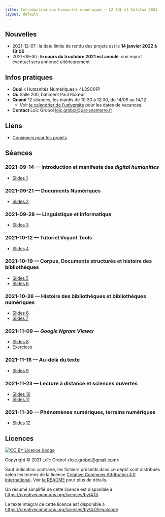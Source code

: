 ```yaml
---
title: Introduction aux humanités numériques — L2 SDL et InfoCom 2021
layout: default
---
```


[comment]: <> "LTeX: language=fr"

## Nouvelles

- 2021-12-07 : la date limite de rendu des projets est le **14 janvier 2022 à 18:00**
- 2021-09-30 : **le cours du 5 octobre 2021 est annulé**, son report éventuel sera annoncé
  ultérieurement

## Infos pratiques

- **Quoi** « Humanités Numériques » 4L3SC01P
- **Où** Salle 200, bâtiment Paul Ricœur
- **Quand** 12 séances, les mardis de 10:30 à 12:00, du 14/09 au 14/12
  - Voir [le calendrier de
    l'université](https://etudiants.parisnanterre.fr/calendrier-universitaire-2021-2022-1018180.kjsp)
    pour les dates de vacances.
- **Contact** Loïc Grobol [<loic.grobol@parisnanterre.fr>](mailto:loic.grobol@parisnanterre.fr)

## Liens

- [Consignes pour les projets](doc/projets.md)

## Séances

### 2021-09-14 — Introduction et manifeste des *digital humanities*

- [Slides 1]({{site.url}}{{site.baseurl}}/html_slides/lecture-01.html)

### 2021-09-21 — Documents Numériques

- [Slides 2]({{site.url}}{{site.baseurl}}/html_slides/lecture-02.html)

### 2021-09-28 — Linguistique et informatique

- [Slides 3]({{site.url}}{{site.baseurl}}/html_slides/lecture-03.html)

### 2021-10-12 — Tutoriel Voyant Tools

- [Slides 4]({{site.url}}{{site.baseurl}}/html_slides/lecture-04.html)

### 2021-10-19 — Corpus, Documents structurés et histoire des bibliothèques

- [Slides 5]({{site.url}}{{site.baseurl}}/html_slides/lecture-05.html)
- [Slides 6]({{site.url}}{{site.baseurl}}/html_slides/lecture-06.html)

### 2021-10-26 — Histoire des bibliothèques et bibliothèques numériques

- [Slides 6]({{site.url}}{{site.baseurl}}/html_slides/lecture-06.html)
- [Slides 7]({{site.url}}{{site.baseurl}}/html_slides/lecture-07.html)

### 2021-11-09 — *Google Ngram Viewer*

- [Slides 8]({{site.url}}{{site.baseurl}}/html_slides/lecture-08.html)
- [Exercices]({{site.url}}{{site.baseurl}}/html_slides/exos-08.html)

### 2021-11-16 — Au-delà du texte

- [Slides 9]({{site.url}}{{site.baseurl}}/html_slides/lecture-09.html)

### 2021-11-23 — Lecture à distance et sciences ouvertes

- [Slides 10]({{site.url}}{{site.baseurl}}/html_slides/lecture-10.html)
- [Slides 11]({{site.url}}{{site.baseurl}}/html_slides/lecture-11.html)

### 2021-11-30 — Phénomènes numériques, terrains numériques

- [Slides 12]({{site.url}}{{site.baseurl}}/html_slides/lecture-12.html)


## Licences

[![CC BY Licence badge](https://i.creativecommons.org/l/by/4.0/88x31.png)](http://creativecommons.org/licenses/by/4.0/)

Copyright © 2021 Loïc Grobol [\<loic.grobol@gmail.com\>](mailto:loic.grobol@gmail.com)

Sauf indication contraire, les fichiers présents dans ce dépôt sont distribués selon les termes de
la licence [Creative Commons Attribution 4.0
International](https://creativecommons.org/licenses/by/4.0/). Voir [le README](README.md#Licences)
pour plus de détails.

 Un résumé simplifié de cette licence est disponible à <https://creativecommons.org/licenses/by/4.0/>.

 Le texte intégral de cette licence est disponible à <https://creativecommons.org/licenses/by/4.0/legalcode>
